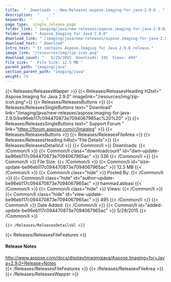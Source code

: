 ```yaml
---
title:  "  Downloads ---New-Releases-aspose.imaging-for-java-2.9.0 . " 
description:  "    . " 
keywords:  "    . " 
page_type:  single_release_page
folder_link: " imaging/java/new-releases/aspose.imaging-for-java-2.9.0/"
folder_name: " Aspose.Imaging for Java 2.9.0"
download_link: " /imaging/java/new-releases/aspose.imaging-for-java-2.9.0/be96eb117c094470873e7094067965ac"
download_text: " Download"
Intro_text: " It contains Aspose.Imaging for Java 2.9.0 release."
image_link: "/resources/img/zip-icon.png"
download_count: "   5/29/2015  Downloads: 336  Views: 494"
file_size: "  File Size: 12.5 MB "
parent_path: "imaging/java"
section_parent_path: "imaging/java"
weight: 74 
---
```


{{< Releases/ReleasesWapper >}}
  {{< Releases/ReleasesHeading H2txt=" Aspose.Imaging for Java 2.9.0" imagelink="/resources/img/zip-icon.png">}}
  {{< Releases/ReleasesButtons >}}
    {{< Releases/ReleasesSingleButtons text=" Download" link="/imaging/java/new-releases/aspose.imaging-for-java-2.9.0/be96eb117c094470873e7094067965ac%20%20" >}}
    {{< Releases/ReleasesSingleButtons text=" Support Forum " link="https://forum.aspose.com/c/imaging" >}}
  {{< Releases/ReleasesButtons >}}
  {{< Releases/ReleasesFileArea >}}
    {{< Releases/ReleasesHeading h4txt="File Details">}}
    {{< Releases/ReleasesDetailsUl >}}
            {{< Common/li  >}} Downloads: {{< /Common/li >}} 
      {{< Common/li class="downloadcount" id="dwn-update-be96eb117c094470873e7094067965ac" >}} 336 {{< /Common/li >}} 
      {{< Common/li  >}} File Size: {{< /Common/li >}} 
      {{< Common/li id="size-update-be96eb117c094470873e7094067965ac" >}} 12.5 MB {{< /Common/li >}} 
      {{< Common/li  class="hide" >}} Posted By: {{< /Common/li >}} 
      {{< Common/li class="hide" id="author-update-be96eb117c094470873e7094067965ac" >}} hammad.abbasi {{< /Common/li >}} 
      {{< Common/li class="hide"  >}} Views: {{< /Common/li >}} 
      {{< Common/li class="hide" id="view-update-be96eb117c094470873e7094067965ac" >}} 495 {{< /Common/li >}} 
      {{< Common/li  >}} Date Added: {{< /Common/li >}} 
      {{< Common/li id="added-update-be96eb117c094470873e7094067965ac" >}} 5/29/2015 {{< /Common/li >}} 

    {{< /Releases/ReleasesDetailsUl >}}

  {{< Releases/ReleasesFileFeatures >}}
      <h4>Release Notes</h4><div><a href="http://www.aspose.com/docs/display/imagingjava/Aspose.Imaging+for+Java+2.9.0+Release+Notes">http://www.aspose.com/docs/display/imagingjava/Aspose.Imaging+for+Java+2.9.0+Release+Notes</a></div>
  {{< /Releases/ReleasesFileFeatures >}}
 {{< /Releases/ReleasesFileArea >}}
{{< /Releases/ReleasesWapper >}}


